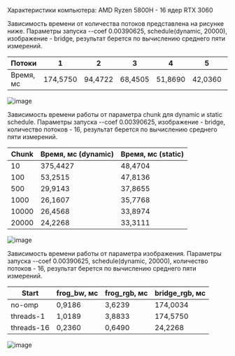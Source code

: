 Характеристики компьютера: AMD Ryzen 5800H - 16 ядер
RTX 3060

Зависимость времени от количества потоков представлена на рисунке ниже. Параметры запуска --coef 0.00390625, schedule(dynamic, 20000), изображение - bridge, результат берется по вычислению среднего пяти измерений.

Потоки | 1 | 2 | 3 | 4 | 5 | 6 | 7 | 8 | 9 | 10 | 11 | 12 | 13 | 14 | 15 | 16
--- | --- | --- | --- |--- |--- |--- |--- |--- |--- |--- |--- |--- |--- |--- |--- |---
Время, мс | 174,5750 | 94,4722 | 68,4505 | 51,8690 | 42,0360 | 39,7621 | 32,4634 | 30,8607 | 30,5346 | 30,0422 | 29,5896 | 28,8754 | 28,0835 | 27,6356 | 26,4568 | 25,6903

![image](https://github.com/Temin100/DIP/assets/157034771/69808496-0278-4847-acd5-44ddaa6e65dc)


Зависимость времени работы от параметра chunk для dynamic и static schedule. Параметры запуска --coef 0.00390625, изображение - bridge, количество потоков - 16, результат берется по вычислению среднего пяти измерений.

Chunk | Время, мс (dynamic) | Время, мс (static) 
--- | --- | --- 
10 | 375,4427 | 48,4704
100 | 53,2515 | 47,8136
500 | 29,9143 | 37,8655
1000 | 26,1607 | 35,7768
10000 | 26,4568 | 33,8974
20000 | 24,2268 | 33,3111

![image](https://github.com/Temin100/DIP/assets/157034771/a3407da1-f3ae-4224-bd5b-0043505fa414)

Зависимость времени работы от параметра изображения. Параметры запуска --coef 0.00390625, schedule(dynamic, 20000), количество потоков - 16, результат берется по вычислению среднего пяти измерений.

Start | frog_bw, мс | frog_rgb, мс | bridge_rgb, мс
--- | --- | --- | --- 
no-omp | 0,9186 | 3,6239 | 174,0034
threads-1 | 1,0189 | 3,8833 | 174,5750
threads-16 | 0,2360 | 0,6490 | 24,2268

![image](https://github.com/Temin100/DIP/assets/157034771/2b50f7ca-d8d0-4763-90fb-a8830b897052)


